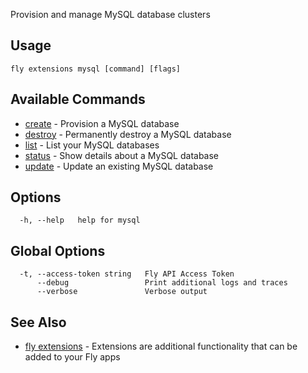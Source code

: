 Provision and manage MySQL database clusters


## Usage
~~~
fly extensions mysql [command] [flags]
~~~

## Available Commands
* [create](/docs/flyctl/extensions-mysql-create/)	 - Provision a MySQL database
* [destroy](/docs/flyctl/extensions-mysql-destroy/)	 - Permanently destroy a MySQL database
* [list](/docs/flyctl/extensions-mysql-list/)	 - List your MySQL databases
* [status](/docs/flyctl/extensions-mysql-status/)	 - Show details about a MySQL database
* [update](/docs/flyctl/extensions-mysql-update/)	 - Update an existing MySQL database

## Options

~~~
  -h, --help   help for mysql
~~~

## Global Options

~~~
  -t, --access-token string   Fly API Access Token
      --debug                 Print additional logs and traces
      --verbose               Verbose output
~~~

## See Also

* [fly extensions](/docs/flyctl/extensions/)	 - Extensions are additional functionality that can be added to your Fly apps

